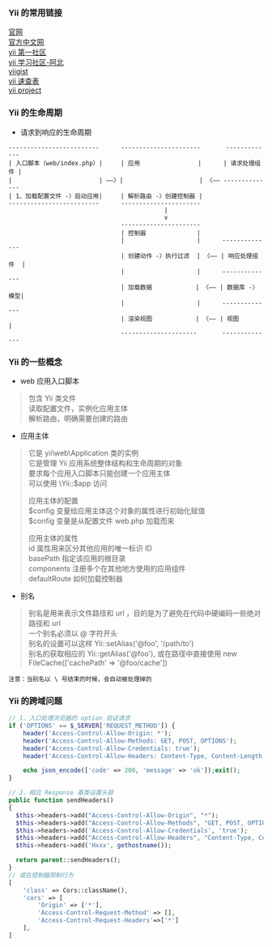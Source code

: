 
### Yii 的常用链接
[官网](https://www.yiiframework.com/)  
[官方中文网](https://www.yiichina.com/)  
[yii 第一社区](https://getyii.com/)  
[yii 学习社区-阿北](https://nai8.me/)  
[yiigist](https://yiigist.com/)  
[yii 速查表](https://nai8.me/tool-sc.html)  
[yii project](https://yiipowered.com/en)  

### Yii 的生命周期
- 请求到响应的生命周期
```
-------------------------      ----------------------       -------------
| 入口脚本（web/index.php）|     | 应用                |      | 请求处理组件 |
|                        | ——〉|                     | 〈—— --------------
| 1、加载配置文件 -〉启动应用|     | 解析路由 -〉创建控制器 |
-------------------------      ----------------------
                                           |
                                           ∨
                               ----------------------
                               | 控制器              |
                               |                    |      --------------
                               | 创建动作 -〉执行过滤  | 〈—— | 响应处理组件  |
                               |                    |      --------------
                               | 加载数据            | 〈—— | 数据库 -〉模型|
                               |                    |      --------------
                               | 渲染视图            | 〈—— | 视图         |
                               ---------------------       --------------
```

### Yii 的一些概念
- web 应用入口脚本
> 包含 Yii 类文件  
> 读取配置文件，实例化应用主体  
> 解析路由，明确需要创建的路由  

- 应用主体 
> 它是 yii\web\Application 类的实例  
> 它是管理 Yii 应用系统整体结构和生命周期的对象  
> 要求每个应用入口脚本只能创建一个应用主体  
> 可以使用 \Yii::$app 访问  
> 
> 应用主体的配置  
> $config 变量给应用主体这个对象的属性进行初始化赋值  
> $config 变量是从配置文件 web.php 加载而来  
> 
> 应用主体的属性  
> id 属性用来区分其他应用的唯一标识 ID  
> basePath 指定该应用的根目录  
> components 注册多个在其他地方使用的应用组件  
> defaultRoute 如何加载控制器  

- 别名
> 别名是用来表示文件路径和 url ，目的是为了避免在代码中硬编码一些绝对路径和 url  
> 一个别名必须以 @ 字符开头  
> 别名的设置可以这样 Yii::setAlias('@foo', '/path/to')  
> 别名的获取相应的 Yii::getAlias('@foo'), 或在路径中直接使用 new FileCache(['cachePath' => '@foo/cache'])  

`注意：当别名以 \ 号结束的时候，会自动被处理掉的`  

### Yii 的跨域问题
```php
// 1、入口处理浏览器的 option 验证请求
if ('OPTIONS' == $_SERVER['REQUEST_METHOD']) {
    header('Access-Control-Allow-Origin: *');
    header('Access-Control-Allow-Methods: GET, POST, OPTIONS');
    header('Access-Control-Allow-Credentials: true');
    header('Access-Control-Allow-Headers: Content-Type, Content-Length, User-Agent, Accept-Language, Accept-Encoding, Authorization, Auth-Sign, Client-date, Client-Timestamp, Accept, X-Requested-With');

    echo json_encode(['code' => 200, 'message' => 'ok']);exit();
}

// 2、相应 Response 基类设置头部
public function sendHeaders()
{
  $this->headers->add("Access-Control-Allow-Origin", "*");
  $this->headers->add("Access-Control-Allow-Methods", "GET, POST, OPTIONS");
  $this->headers->add('Access-Control-Allow-Credentials', 'true');
  $this->headers->add("Access-Control-Allow-Headers", "Content-Type, Content-Length, User-Agent, Accept-Language, Accept-Encoding, Authorization, Auth-Sign, Client-date, Client-Timestamp, Accept, X-Requested-With");
  $this->headers->add('Hxxx', gethostname());

  return parent::sendHeaders();
}
// 或在控制器限制行为
[
    'class' => Cors::className(),
    'cors' => [
        'Origin' => ['*'],
        'Access-Control-Request-Method' => [],
        'Access-Control-Request-Headers'=>['*']
    ],
]
```
